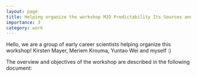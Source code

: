 ```yaml
---
layout: page
title: Helping organize the workshop MJO Predictability Its Sources and Limits
importance: 3
category: work
---
```


Hello, we are a group of early career scientists helping organize this workshop! 
Kirsten Mayer, Meriem Krouma, Yuntao Wei and myself :)

The overview and objectives of the workshop are described in the following document: 
<div class="row">
    <div class="col-sm mt-3 mt-md-0">
        <object data="../assets/pdf/MJO_predictability.pdf" width="1000" height="1000" type='application/pdf'></object>
    </div>
</div>